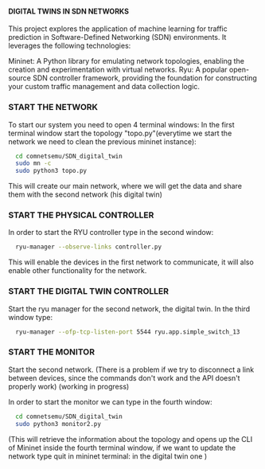 #### DIGITAL TWINS IN SDN NETWORKS
 This project explores the application of machine learning for traffic prediction in Software-Defined Networking (SDN) environments. It leverages the following technologies:

 Mininet: A Python library for emulating network topologies, enabling the creation and experimentation with virtual networks.
 Ryu: A popular open-source SDN controller framework, providing the foundation for constructing your custom traffic management and data collection logic.

### START THE NETWORK
 To start our system you need to open 4 terminal windows:
 In the first terminal window start the topology "topo.py"(everytime we start the network we need to clean the previous mininet instance):
 ```bash
   cd comnetsemu/SDN_digital_twin
   sudo mn -c 
   sudo python3 topo.py
 ```
 This will create our main network, where we will get the data and share them with the second network (his digital twin)
 ### START THE PHYSICAL CONTROLLER

 In order to start the RYU controller type in the second window:

 ```bash
   ryu-manager --observe-links controller.py
 ```

 This will enable the devices in the first network to communicate, it will also enable other functionality for the network.
 ### START THE DIGITAL TWIN CONTROLLER
 Start the ryu manager for the second network, the digital twin.
 In the third window type:
 ```bash
   ryu-manager --ofp-tcp-listen-port 5544 ryu.app.simple_switch_13
 ```

 ### START THE MONITOR
 Start the second network.
 (There is a problem if we try to disconnect a link between devices, since the commands don't work and the API doesn't properly work) (working in progress) 
 
 In order to start the monitor we can type in the fourth window: 

 ```bash
   cd comnetsemu/SDN_digital_twin
   sudo python3 monitor2.py
 ```

 (This will retrieve the information about the topology and opens up the CLI of Mininet inside the fourth terminal window, if we want to update the network type quit in mininet terminal: in the digital twin one )
